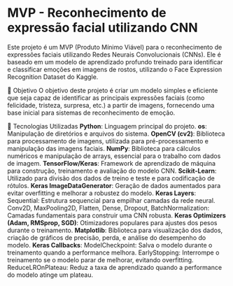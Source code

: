 # MVP - Reconhecimento de expressão facial utilizando CNN
Este projeto é um MVP (Produto Mínimo Viável) para o reconhecimento de expressões faciais utilizando Redes Neurais Convolucionais (CNNs). Ele é baseado em um modelo de aprendizado profundo treinado para identificar e classificar emoções em imagens de rostos, utilizando o Face Expression Recognition Dataset do Kaggle.

🎯 Objetivo
O objetivo deste projeto é criar um modelo simples e eficiente que seja capaz de identificar as principais expressões faciais (como felicidade, tristeza, surpresa, etc.) a partir de imagens, fornecendo uma base inicial para sistemas de reconhecimento de emoção.

🚀 Tecnologias Utilizadas
**Python**: Linguagem principal do projeto.
**os**: Manipulação de diretórios e arquivos do sistema.
**OpenCV (cv2)**: Biblioteca para processamento de imagens, utilizada para pré-processamento e manipulação das imagens faciais.
**NumPy**: Biblioteca para cálculos numéricos e manipulação de arrays, essencial para o trabalho com dados de imagem.
**TensorFlow/Keras**: Framework de aprendizado de máquina para construção, treinamento e avaliação do modelo CNN.
**Scikit-Learn**: Utilizado para divisão dos dados de treino e teste e para codificação de rótulos.
**Keras ImageDataGenerator**: Geração de dados aumentados para evitar overfitting e melhorar a robustez do modelo.
**Keras Layers**:
    Sequential: Estrutura sequencial para empilhar camadas da rede neural.
    Conv2D, MaxPooling2D, Flatten, Dense, Dropout, BatchNormalization: Camadas fundamentais para construir uma CNN robusta.
**Keras Optimizers (Adam, RMSprop, SGD)**: Otimizadores populares para ajustes dos pesos durante o treinamento.
**Matplotlib**: Biblioteca para visualização dos dados, criação de gráficos de precisão, perda, e análise do desempenho do modelo.
**Keras Callbacks**:
    ModelCheckpoint: Salva o modelo durante o treinamento quando a performance melhora.
    EarlyStopping: Interrompe o treinamento se o modelo parar de melhorar, evitando overfitting.
    ReduceLROnPlateau: Reduz a taxa de aprendizado quando a performance do modelo atinge um plateau.

